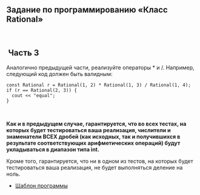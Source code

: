Задание по программированию «Класс Rational»
--------------------------------------------

 

 Часть 3
--------

Аналогично предыдущей части, реализуйте операторы \* и /. Например, следующий
код должен быть валидным: 

~~~~~~~~~~~~~~~~~~~~~~~~~~~~~~~~~~~~~~~~~~~~~~~~~~~~~~~~~~~~~~~~~~~~~~~~~~~~~~~~
const Rational r = Rational(1, 2) * Rational(1, 3) / Rational(1, 4);
if (r == Rational(2, 3)) {
  cout << "equal";
}
~~~~~~~~~~~~~~~~~~~~~~~~~~~~~~~~~~~~~~~~~~~~~~~~~~~~~~~~~~~~~~~~~~~~~~~~~~~~~~~~

 

**Как и в предыдущем случае, гарантируется, что во всех тестах, на которых будет
тестироваться ваша реализация, числители и знаменатели ВСЕХ дробей (как
исходных, так и получившихся в результате соответствующих арифметических
операций) будут укладываться в диапазон типа int.**

Кроме того, гарантируется, что ни в одном из тестов, на которых будет
тестироваться ваша реализация, не будет выполняться деление на ноль.

-   [Шаблон
    программы](https://stepik.org/media/attachments/lesson/283181/_13549043214800e40c8444137d82a63b_rational_mult_div.cpp)
